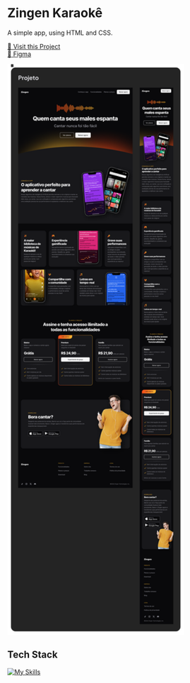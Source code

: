# Zingen Karaokê

A simple app, using HTML and CSS.

<p align="left">
     <a href="https://zingen-karaoke-kts.netlify.app/">📱 Visit this Project</a><br>
     <a href="https://www.figma.com/design/cJotuv81y6hfCqMuDYgBnS/LP-de-produto-(Community)?node-id=3-376&p=f&t=LUD8mVuA8kJ2g4QS-0">🎨 Figma</a>
</p>

<p align="left">
    <img src="./.github/images/preview.png" width="400px">
</p>

## Tech Stack

[![My Skills](https://skillicons.dev/icons?i=html,css)](https://skillicons.dev)
